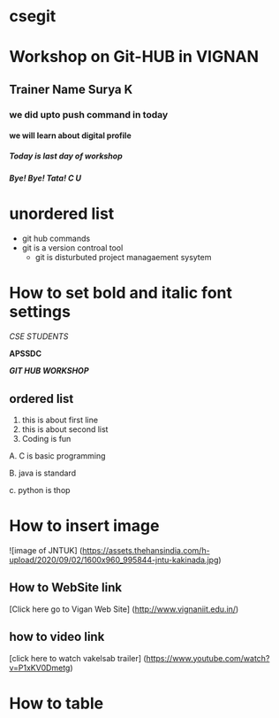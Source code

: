 # csegit
# Workshop on Git-HUB in VIGNAN
## Trainer Name  Surya K
### we did upto push command in today
#### we will learn about digital profile
##### Today is last day of workshop
##### Bye! Bye! Tata! C U

# unordered list
- git hub commands
- git is a version controal tool
  - git is disturbuted project managaement sysytem
# How to set bold and italic font settings
*CSE STUDENTS*

**APSSDC**

***GIT HUB WORKSHOP***

## ordered list
1. this is about first line
2. this is about second list
3. Coding is fun

A. C is basic programming

B. java is standard

c. python is thop

# How to insert image
![image of JNTUK] (https://assets.thehansindia.com/h-upload/2020/09/02/1600x960_995844-jntu-kakinada.jpg)

## How to  WebSite link

[Click here go to Vigan Web Site] (http://www.vignaniit.edu.in/)

## how to video link
[click here to watch vakelsab trailer] (https://www.youtube.com/watch?v=P1xKV0Dmetg)
# How to table
